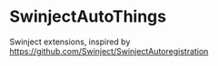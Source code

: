 # SwinjectAutoThings
Swinject extensions, inspired by https://github.com/Swinject/SwinjectAutoregistration
